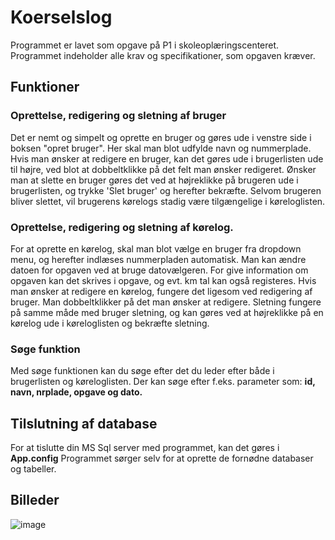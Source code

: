 # Koerselslog
Programmet er lavet som opgave på P1 i skoleoplæringscenteret. 
Programmet indeholder alle krav og specifikationer, som opgaven kræver.


## Funktioner
### Oprettelse, redigering og sletning af bruger
Det er nemt og simpelt og oprette en bruger og gøres ude i venstre side i boksen "opret bruger". Her skal man blot udfylde navn og nummerplade.
Hvis man ønsker at redigere en bruger, kan det gøres ude i brugerlisten ude til højre, ved blot at dobbeltklikke på det felt man ønsker redigeret.
Ønsker man at slette en bruger gøres det ved at højreklikke på brugeren ude i brugerlisten, og trykke 'Slet bruger' og herefter bekræfte. Selvom brugeren bliver slettet, vil brugerens kørelogs stadig være tilgængelige i køreloglisten. 

### Oprettelse, redigering og sletning af kørelog.
For at oprette en kørelog, skal man blot vælge en bruger fra dropdown menu, og herefter indlæses nummerpladen automatisk. Man kan ændre datoen for opgaven ved at bruge datovælgeren. For give information om opgaven kan det skrives i opgave, og evt. km tal kan også registeres.
Hvis man ønsker at redigere en kørelog, fungere det ligesom ved redigering af bruger. Man dobbeltklikker på det man ønsker at redigere.
Sletning fungere på samme måde med bruger sletning, og kan gøres ved at højreklikke på en kørelog ude i køreloglisten og bekræfte sletning.

### Søge funktion
Med søge funktionen kan du søge efter det du leder efter både i brugerlisten og køreloglisten. Der kan søge efter f.eks. parameter som: **id, navn, nrplade, opgave og dato.**


## Tilslutning af database
For at tislutte din MS Sql server med programmet, kan det gøres i **App.config**
Programmet sørger selv for at oprette de fornødne databaser og tabeller.

## Billeder
![image](https://github.com/Hjaller/Koerselslog/assets/38131968/8325f65c-f965-42e3-89e3-a014be4a7e48)

